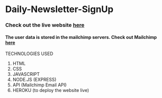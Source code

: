 # Daily-Newsletter-SignUp

<h3>Check out the live website <a href="">here</a></h3>

<h4>The user data is stored in the mailchimp servers. Check out Mailchimp <a href="https://mailchimp.com/">here</a></h4>

TECHNOLOGIES USED

1. HTML
2. CSS
3. JAVASCRIPT
4. NODE.JS (EXPRESS)
5. API (Mailchimp Email API)
6. HEROKU (to deploy the website live)
